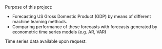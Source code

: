 Purpose of this project:

- Forecasting US Gross Domestic Product (GDP) by means of different machine learning methods.
- Comparing performance of these forecasts with forecasts generated by econometric time series models (e.g. AR, VAR)

Time series data available upon request.